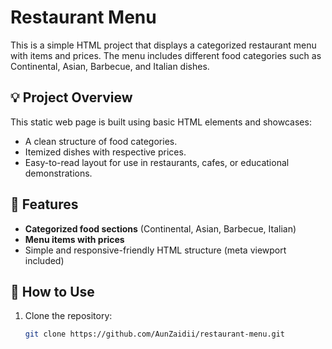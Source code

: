 # Restaurant Menu

This is a simple HTML project that displays a categorized restaurant menu with items and prices. The menu includes different food categories such as Continental, Asian, Barbecue, and Italian dishes.

## 💡 Project Overview

This static web page is built using basic HTML elements and showcases:

- A clean structure of food categories.
- Itemized dishes with respective prices.
- Easy-to-read layout for use in restaurants, cafes, or educational demonstrations.

## 📝 Features

- **Categorized food sections** (Continental, Asian, Barbecue, Italian)
- **Menu items with prices**
- Simple and responsive-friendly HTML structure (meta viewport included)

## 🚀 How to Use

1. Clone the repository:
   ```bash
   git clone https://github.com/AunZaidii/restaurant-menu.git
